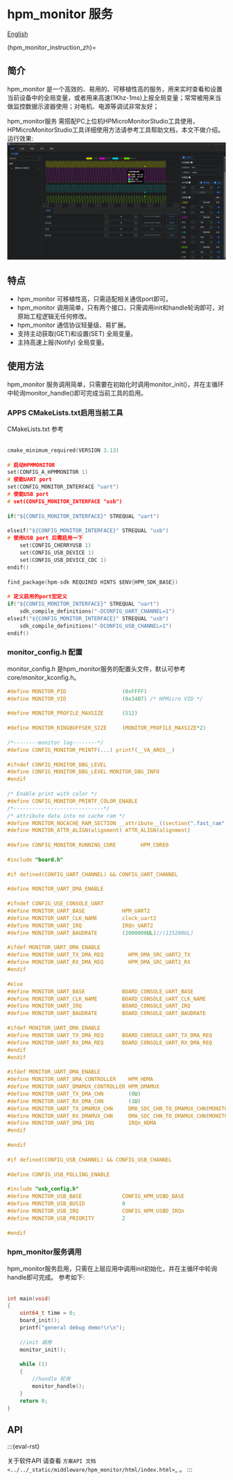 # hpm_monitor 服务

[English](./README.md)

(hpm_monitor_instruction_zh)=

## 简介

hpm_monitor 是一个高效的、易用的、可移植性高的服务，用来实时查看和设置当前设备中的全局变量，或者用来高速(1Khz-1ms)上报全局变量；常常被用来当做监控数据示波器使用；对电机、电源等调试非常友好；

hpm_monitor服务 需搭配PC上位机HPMicroMonitorStudio工具使用，HPMicroMonitorStudio工具详细使用方法请参考工具帮助文档，本文不做介绍。
运行效果:
![pc_hpm_monitor_1](doc/api/assets/pc_hpm_monitor_1.png)

## 特点

- hpm_monitor 可移植性高，只需适配相关通信port即可。
- hpm_monitor 调用简单，只有两个接口，只需调用init和handle轮询即可，对原始工程逻辑无任何修改。
- hpm_monitor 通信协议轻量级、易扩展。
- 支持主动获取(GET)和设置(SET) 全局变量。
- 主持高速上报(Notify) 全局变量。

## 使用方法

hpm_monitor 服务调用简单，只需要在初始化时调用monitor_init()，并在主循环中轮询monitor_handle()即可完成当前工具的启用。

### APPS CMakeLists.txt启用当前工具
CMakeLists.txt 参考

``` C

cmake_minimum_required(VERSION 3.13)

# 启动HPMMONITOR
set(CONFIG_A_HPMMONITOR 1)
# 使能UART port
set(CONFIG_MONITOR_INTERFACE "uart")
# 使能USB port
# set(CONFIG_MONITOR_INTERFACE "usb")

if("${CONFIG_MONITOR_INTERFACE}" STREQUAL "uart")

elseif("${CONFIG_MONITOR_INTERFACE}" STREQUAL "usb")
# 使用USB port 后需启用一下
    set(CONFIG_CHERRYUSB 1)
    set(CONFIG_USB_DEVICE 1)
    set(CONFIG_USB_DEVICE_CDC 1)
endif()

find_package(hpm-sdk REQUIRED HINTS $ENV{HPM_SDK_BASE})

# 定义启用的port宏定义
if("${CONFIG_MONITOR_INTERFACE}" STREQUAL "uart")
    sdk_compile_definitions("-DCONFIG_UART_CHANNEL=1")
elseif("${CONFIG_MONITOR_INTERFACE}" STREQUAL "usb")
    sdk_compile_definitions("-DCONFIG_USB_CHANNEL=1")
endif()

```

### monitor_config.h 配置
monitor_config.h 是hpm_monitor服务的配置头文件，默认可参考core/monitor_kconfig.h。

``` C
#define MONITOR_PID                  (0xFFFF)
#define MONITOR_VID                  (0x34B7) /* HPMicro VID */

#define MONITOR_PROFILE_MAXSIZE      (512)

#define MONITOR_RINGBUFFSER_SIZE     (MONITOR_PROFILE_MAXSIZE*2)

/*--------monitor log--------*/
#define CONFIG_MONITOR_PRINTF(...) printf(__VA_ARGS__)

#ifndef CONFIG_MONITOR_DBG_LEVEL
#define CONFIG_MONITOR_DBG_LEVEL MONITOR_DBG_INFO
#endif

/* Enable print with color */
#define CONFIG_MONITOR_PRINTF_COLOR_ENABLE
/*-----------------------------*/
/* attribute data into no cache ram */
#define MONITOR_NOCACHE_RAM_SECTION __attribute__((section(".fast_ram")))
#define MONITOR_ATTR_ALIGN(alignment) ATTR_ALIGN(alignment)

#define CONFIG_MONITOR_RUNNING_CORE        HPM_CORE0

#include "board.h"

#if defined(CONFIG_UART_CHANNEL) && CONFIG_UART_CHANNEL

#define MONITOR_UART_DMA_ENABLE

#ifndef CONFIG_USE_CONSOLE_UART
#define MONITOR_UART_BASE            HPM_UART2
#define MONITOR_UART_CLK_NAME        clock_uart2
#define MONITOR_UART_IRQ             IRQn_UART2
#define MONITOR_UART_BAUDRATE        (2000000UL)//(115200UL)

#ifdef MONITOR_UART_DMA_ENABLE
#define MONITOR_UART_TX_DMA_REQ        HPM_DMA_SRC_UART2_TX
#define MONITOR_UART_RX_DMA_REQ        HPM_DMA_SRC_UART2_RX
#endif

#else
#define MONITOR_UART_BASE            BOARD_CONSOLE_UART_BASE
#define MONITOR_UART_CLK_NAME        BOARD_CONSOLE_UART_CLK_NAME
#define MONITOR_UART_IRQ             BOARD_CONSOLE_UART_IRQ
#define MONITOR_UART_BAUDRATE        BOARD_CONSOLE_UART_BAUDRATE

#ifdef MONITOR_UART_DMA_ENABLE
#define MONITOR_UART_TX_DMA_REQ      BOARD_CONSOLE_UART_TX_DMA_REQ
#define MONITOR_UART_RX_DMA_REQ      BOARD_CONSOLE_UART_RX_DMA_REQ
#endif
#endif

#ifdef MONITOR_UART_DMA_ENABLE
#define MONITOR_UART_DMA_CONTROLLER    HPM_HDMA
#define MONITOR_UART_DMAMUX_CONTROLLER HPM_DMAMUX
#define MONITOR_UART_TX_DMA_CHN        (0U)
#define MONITOR_UART_RX_DMA_CHN        (1U)
#define MONITOR_UART_TX_DMAMUX_CHN     DMA_SOC_CHN_TO_DMAMUX_CHN(MONITOR_UART_DMA_CONTROLLER, MONITOR_UART_TX_DMA_CHN)
#define MONITOR_UART_RX_DMAMUX_CHN     DMA_SOC_CHN_TO_DMAMUX_CHN(MONITOR_UART_DMA_CONTROLLER, MONITOR_UART_RX_DMA_CHN)
#define MONITOR_UART_DMA_IRQ           IRQn_HDMA
#endif

#endif

#if defined(CONFIG_USB_CHANNEL) && CONFIG_USB_CHANNEL

#define CONFIG_USB_POLLING_ENABLE

#include "usb_config.h"
#define MONITOR_USB_BASE             CONFIG_HPM_USBD_BASE
#define MONITOR_USB_BUSID            0
#define MONITOR_USB_IRQ              CONFIG_HPM_USBD_IRQn
#define MONITOR_USB_PRIORITY         2

#endif

```

### hpm_monitor服务调用
hpm_monitor服务启用，只需在上层应用中调用init初始化，并在主循环中轮询handle即可完成。
参考如下:

``` C

int main(void)
{
    uint64_t time = 0;
    board_init();
    printf("general debug demo!\r\n");

    //init 调用
    monitor_init();

    while (1)
    {
        //handle 轮询
        monitor_handle();
    }
    return 0;
}
```

## API

:::{eval-rst}

关于软件API 请查看 `方案API 文档 <../../_static/middleware/hpm_monitor/html/index.html>`_ 。
:::